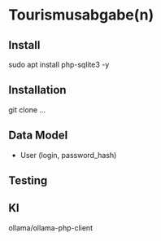 # Tourismusabgabe(n)


## Install

sudo apt install php-sqlite3 -y



## Installation

git clone ...





## Data Model


- User (login, password_hash)




## Testing






## KI

ollama/ollama-php-client 







